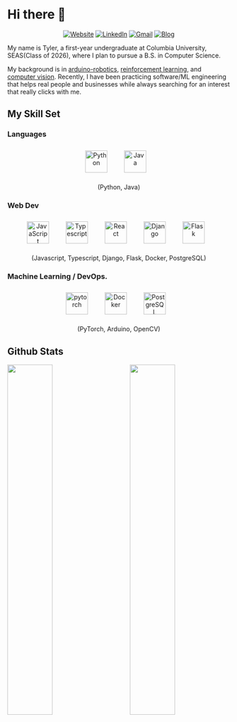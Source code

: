 # **Hi there 👋**   

<div align="center">
  
[![Website](https://img.shields.io/badge/Website-tylertaewook.github.io-informational?style=flat-square&color=00ADB5&logo=about.me&logoColor=white)](https://tylertaewook.github.io)
[![LinkedIn](https://img.shields.io/badge/LinkedIn-tylertaewook-informational?style=flat-square&logo=linkedin&logoColor=white)](https://www.linkedin.com/in/tylertaewook/)
[![Gmail](https://img.shields.io/badge/Gmail-tk2891@columbia.edu-informational?style=flat-square&color=EA4335&logo=gmail&logoColor=white)](mailto:tk2891@columbia.edu?subject=Hey!)
[![Blog](https://img.shields.io/badge/Blog-sandbox-informational?style=flat-square&color=FAEEE7&logo=krita&logoColor=white)](https://tylertaewook.github.io/blog)
  
</div>

My name is Tyler, a first-year undergraduate at Columbia University, SEAS(Class of 2026), where I plan to pursue a B.S. in Computer Science.

My background is in [arduino-robotics](https://www.youtube.com/watch?v=WXjisSnfGTI&ab_channel=TylerKim), [reinforcement learning](https://github.com/tylertaewook/RLpapers), and [computer vision](https://tylertaewook.github.io/static/media/sstp-paper.adc69ffa.pdf). Recently, I have been practicing software/ML engineering that helps real people and businesses while always searching for an interest that really clicks with me.


<!-- ## 📕 Recent Blog Posts
- [Understanding Proximal Policy Optimization (Schulman et al., 2017)](https://tylertaewook.github.io/blog/papers/2021/04/30/PPO.html)

- [RLpapers: List of Reinforcement Learning papers and codes](https://tylertaewook.github.io/blog/papers/2021/04/17/RLPapers.html)

- [Orbitron: Reinventing the (spherical) wheels and its control algorithm](https://tylertaewook.github.io/blog/project-showcase/2021/04/02/Orbitron.html)
 -->

## My Skill Set  

### Languages
<div align="center">
<img style="margin: 10px" src="https://profilinator.rishav.dev/skills-assets/python-original.svg" alt="Python" height="50"  />&emsp; 
<img style="margin: 10px" src="https://profilinator.rishav.dev/skills-assets/java-original-wordmark.svg" alt="Java" height="50" />&emsp; 

(Python, Java)
</div>

### Web Dev
<div align="center">
<img style="margin: 10px" src="https://profilinator.rishav.dev/skills-assets/javascript-original.svg" alt="JavaScript" height="50" />&emsp; 
<img style="margin: 10px" src="https://profilinator.rishav.dev/skills-assets/typescript-original.svg" alt="Typescript" height="50" />&emsp; 
<img style="margin: 10px" src="https://profilinator.rishav.dev/skills-assets/react-original-wordmark.svg" alt="React" height="50" />&emsp; 
<img style="margin: 10px" src="https://profilinator.rishav.dev/skills-assets/django-original.svg" alt="Django" height="50" />&emsp; 
<img style="margin: 10px" src="https://profilinator.rishav.dev/skills-assets/flask.png" alt="Flask" height="50" />&emsp; 

(Javascript, Typescript, Django, Flask, Docker, PostgreSQL)
</div>

### Machine Learning / DevOps.
<div align="center">
<img style="margin: 10px" src="https://profilinator.rishav.dev/skills-assets/pytorch-icon.svg" alt="pytorch" height="50" />&emsp; 
<img style="margin: 10px" src="https://profilinator.rishav.dev/skills-assets/docker-original-wordmark.svg" alt="Docker" height="50" />&emsp; 
<img style="margin: 10px" src="https://profilinator.rishav.dev/skills-assets/postgresql-original-wordmark.svg" alt="PostgreSQL" height="50" />&emsp; 

(PyTorch, Arduino, OpenCV)
</div>


## Github Stats

<img src="https://github-readme-stats.vercel.app/api?username=tylertaewook&show_icons=true&theme=calm" align="left" style="width: 45%" />
<img src="https://github-readme-stats.vercel.app/api/top-langs/?username=tylertaewook&hide_border=true&layout=compact" align="right" style="width: 45%" />




